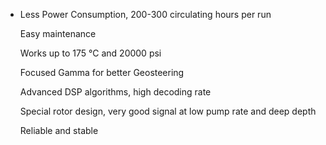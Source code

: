 
* Less Power Consumption, 200-300 circulating hours per run</p>
                <p>Easy maintenance</p>
                <p>Works up to 175 &deg;C and 20000 psi</p>
                 <p>Focused Gamma for better Geosteering </p>
                 <p>Advanced DSP algorithms, high decoding rate </p>
                 <p>Special rotor design, very good signal at low pump rate and deep depth </p>
                <p>Reliable and stable</p>

